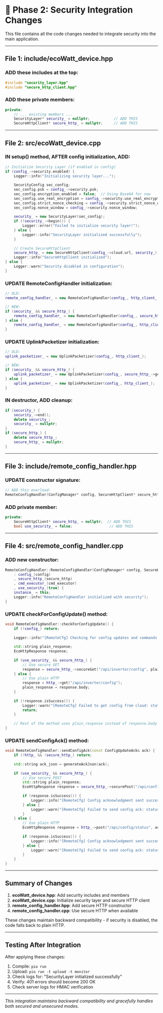 # 🔧 Phase 2: Security Integration Changes

This file contains all the code changes needed to integrate security into the main application.

---

## File 1: include/ecoWatt_device.hpp

### ADD these includes at the top:
```cpp
#include "security_layer.hpp"
#include "secure_http_client.hpp"
```

### ADD these private members:
```cpp
private:
    // ... existing members ...
    SecurityLayer* security_ = nullptr;           // ADD THIS
    SecureHttpClient* secure_http_ = nullptr;     // ADD THIS
```

---

## File 2: src/ecoWatt_device.cpp

### IN setup() method, AFTER config initialization, ADD:

```cpp
// Initialize Security Layer (if enabled in config)
if (config_->security.enabled) {
    Logger::info("Initializing security layer...");
    
    SecurityConfig sec_config;
    sec_config.psk = config_->security.psk;
    sec_config.encryption_enabled = false;  // Using Base64 for now
    sec_config.use_real_encryption = config_->security.use_real_encryption;
    sec_config.strict_nonce_checking = config_->security.strict_nonce_checking;
    sec_config.nonce_window = config_->security.nonce_window;
    
    security_ = new SecurityLayer(sec_config);
    if (!security_->begin()) {
        Logger::error("Failed to initialize security layer!");
    } else {
        Logger::info("SecurityLayer initialized successfully");
    }
    
    // Create SecureHttpClient
    secure_http_ = new SecureHttpClient(config_->cloud.url, security_);
    Logger::info("SecureHttpClient initialized");
} else {
    Logger::warn("Security disabled in configuration");
}
```

### UPDATE RemoteConfigHandler initialization:
```cpp
// OLD:
remote_config_handler_ = new RemoteConfigHandler(config_, http_client_, command_executor_);

// NEW:
if (security_ && secure_http_) {
    remote_config_handler_ = new RemoteConfigHandler(config_, secure_http_, command_executor_);
} else {
    remote_config_handler_ = new RemoteConfigHandler(config_, http_client_, command_executor_);
}
```

### UPDATE UplinkPacketizer initialization:
```cpp
// OLD:
uplink_packetizer_ = new UplinkPacketizer(config_, http_client_);

// NEW:
if (security_ && secure_http_) {
    uplink_packetizer_ = new UplinkPacketizer(config_, secure_http_->getHttpClient());
} else {
    uplink_packetizer_ = new UplinkPacketizer(config_, http_client_);
}
```

### IN destructor, ADD cleanup:
```cpp
if (security_) {
    security_->end();
    delete security_;
    security_ = nullptr;
}
if (secure_http_) {
    delete secure_http_;
    secure_http_ = nullptr;
}
```

---

## File 3: include/remote_config_handler.hpp

### UPDATE constructor signature:
```cpp
// ADD this overload:
RemoteConfigHandler(ConfigManager* config, SecureHttpClient* secure_http, CommandExecutor* cmd_executor = nullptr);
```

### ADD private member:
```cpp
private:
    SecureHttpClient* secure_http_ = nullptr;  // ADD THIS
    bool use_security_ = false;                 // ADD THIS
```

---

## File 4: src/remote_config_handler.cpp

### ADD new constructor:
```cpp
RemoteConfigHandler::RemoteConfigHandler(ConfigManager* config, SecureHttpClient* secure_http, CommandExecutor* cmd_executor)
    : config_(config)
    , secure_http_(secure_http)
    , cmd_executor_(cmd_executor)
    , use_security_(true) {
    instance_ = this;
    Logger::info("RemoteConfigHandler initialized with security");
}
```

### UPDATE checkForConfigUpdate() method:
```cpp
void RemoteConfigHandler::checkForConfigUpdate() {
    if (!config_) return;
    
    Logger::info("[RemoteCfg] Checking for config updates and commands from cloud...");
    
    std::string plain_response;
    EcoHttpResponse response;
    
    if (use_security_ && secure_http_) {
        // Use secure GET
        response = secure_http_->secureGet("/api/inverter/config", plain_response);
    } else {
        // Use plain HTTP
        response = http_->get("/api/inverter/config");
        plain_response = response.body;
    }
    
    if (!response.isSuccess()) {
        Logger::warn("[RemoteCfg] Failed to get config from cloud: status=%d", response.status_code);
        return;
    }
    
    // Rest of the method uses plain_response instead of response.body
}
```

### UPDATE sendConfigAck() method:
```cpp
void RemoteConfigHandler::sendConfigAck(const ConfigUpdateAck& ack) {
    if (!http_ && !secure_http_) return;
    
    std::string ack_json = generateAckJson(ack);
    
    if (use_security_ && secure_http_) {
        // Use secure POST
        std::string plain_response;
        EcoHttpResponse response = secure_http_->securePost("/api/config/status", ack_json, plain_response);
        
        if (response.isSuccess()) {
            Logger::info("[RemoteCfg] Config acknowledgment sent successfully");
        } else {
            Logger::warn("[RemoteCfg] Failed to send config ack: status=%d", response.status_code);
        }
    } else {
        // Use plain HTTP
        EcoHttpResponse response = http_->post("/api/config/status", ack_json.c_str(), ack_json.length());
        
        if (response.isSuccess()) {
            Logger::info("[RemoteCfg] Config acknowledgment sent successfully");
        } else {
            Logger::warn("[RemoteCfg] Failed to send config ack: status=%d", response.status_code);
        }
    }
}
```

---

## Summary of Changes

1. **ecoWatt_device.hpp**: Add security includes and members
2. **ecoWatt_device.cpp**: Initialize security layer and secure HTTP client
3. **remote_config_handler.hpp**: Add secure HTTP constructor
4. **remote_config_handler.cpp**: Use secure HTTP when available

These changes maintain backward compatibility - if security is disabled, the code falls back to plain HTTP.

---

## Testing After Integration

After applying these changes:

1. Compile: `pio run`
2. Upload: `pio run -t upload -t monitor`
3. Check logs for: "SecurityLayer initialized successfully"
4. Verify: 401 errors should become 200 OK
5. Check server logs for HMAC verification

---

*This integration maintains backward compatibility and gracefully handles both secured and unsecured modes.*
